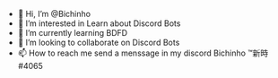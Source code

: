 - 👋 Hi, I’m @Bichinho
- 👀 I’m interested in Learn about Discord Bots
- 🌱 I’m currently learning BDFD
- 💞️ I’m looking to collaborate on Discord Bots
- 📫 How to reach me send a menssage in my discord Bichinho ™新時#4065

<!---
VictorHoffner/VictorHoffner is a ✨ special ✨ repository because its `README.md` (this file) appears on your GitHub profile.
You can click the Preview link to take a look at your changes.
--->
